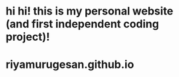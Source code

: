 # hi hi! this is my personal website (and first independent coding project)!
# riyamurugesan.github.io